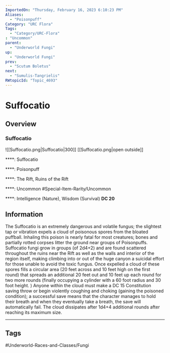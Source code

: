 ```yaml
---
ImportedOn: "Thursday, February 16, 2023 6:10:23 PM"
Aliases:
  - "Poisonpuff"
Category: "URC Flora"
Tags:
  - "Category/URC-Flora"
: "Uncommon"
parent:
  - "Underworld Fungi"
up:
  - "Underworld Fungi"
prev:
  - "Scutum Boletus"
next:
  - "Sumulis-Tangrielis"
RWtopicId: "Topic_4693"
---
```

# Suffocatio
## Overview
### Suffocatio
![[Suffocatio.png|Suffocatio|300]]
[[Suffocatio.png|open outside]]

****: Suffocatio

****: Poisonpuff

****: The Rift, Ruins of the Rift

****: Uncommon
#Special-Item-Rarity/Uncommon

****: Intelligence (Nature), Wisdom (Survival) **DC 20**

## Information
The Suffocatio is an extremely dangerous and volatile fungus; the slightest tap or vibration expels a cloud of poisonous spores from the bloated puffball. Inhaling this poison is nearly fatal for most creatures; bones and partially rotted corpses litter the ground near groups of Poisonpuffs. Suffocatio fungi grow in groups (of 2d4+2) and are found scattered throughout the ruins near the Rift as well as the walls and interior of the region itself, making climbing into or out of the huge canyon a suicidal effort for those unable to avoid the toxic fungus. Once expelled a cloud of these spores fills a circular area (20 feet across and 10 feet high on the first round) that spreads an additional 20 feet out and 10 feet up each round for two more rounds (finally occupying a cylinder with a 60 foot radius and 30 foot height. ) Anyone within the cloud must make a DC 15 Constitution saving throw or begin violently coughing and choking (gaining the poisoned condition); a successful save means that the character manages to hold their breath and when they eventually take a breath, the save will automatically fail. The cloud dissipates after 1d4+4 additional rounds after reaching its maximum size.


---
## Tags
#Underworld-Races-and-Classes/Fungi

